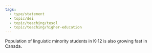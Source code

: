```yaml
---
tags:
  - type/statement
  - topic/dei
  - topic/teaching/tesol
  - topic/teaching/higher-education
---
```

Population of linguistic minority students in K-12 is also growing fast in Canada.